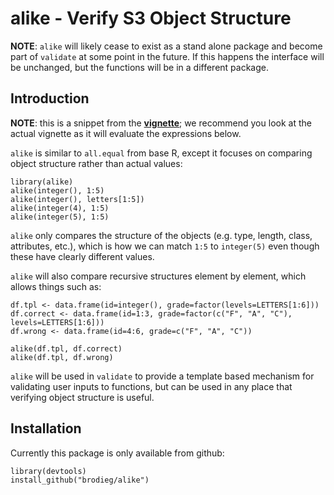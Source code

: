 # alike - Verify S3 Object Structure

**NOTE**: `alike` will likely cease to exist as a stand alone package and become part of `validate` at some point in the future.  If this happens the interface will be unchanged, but the functions will be in a different package.

## Introduction

**NOTE**: this is a snippet from the **[vignette](http://htmlpreview.github.io/?https://raw.githubusercontent.com/brodieG/alike/master/inst/doc/alike.html)**; we recommend you look at the actual vignette as it will evaluate the expressions below.

`alike` is similar to `all.equal` from base R, except it focuses on comparing object structure rather than actual values:

```{r}
library(alike)
alike(integer(), 1:5)
alike(integer(), letters[1:5])
alike(integer(4), 1:5)
alike(integer(5), 1:5)
```
`alike` only compares the structure of the objects (e.g. type, length, class, attributes, etc.), which is how we can match `1:5` to `integer(5)` even though these have clearly different values.

`alike` will also compare recursive structures element by element, which allows things such as:

```{r}
df.tpl <- data.frame(id=integer(), grade=factor(levels=LETTERS[1:6]))
df.correct <- data.frame(id=1:3, grade=factor(c("F", "A", "C"), levels=LETTERS[1:6]))
df.wrong <- data.frame(id=4:6, grade=c("F", "A", "C"))

alike(df.tpl, df.correct)
alike(df.tpl, df.wrong)
```
`alike` will be used in `validate` to provide a template based mechanism for validating user inputs to functions, but can be used in any place that verifying object structure is useful.

## Installation

Currently this package is only available from github:

```
library(devtools)
install_github("brodieg/alike")
```
